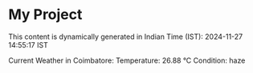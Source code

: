 # My Project

This content is dynamically generated in Indian Time (IST): 2024-11-27 14:55:17 IST


Current Weather in Coimbatore:
Temperature: 26.88 °C
Condition: haze
